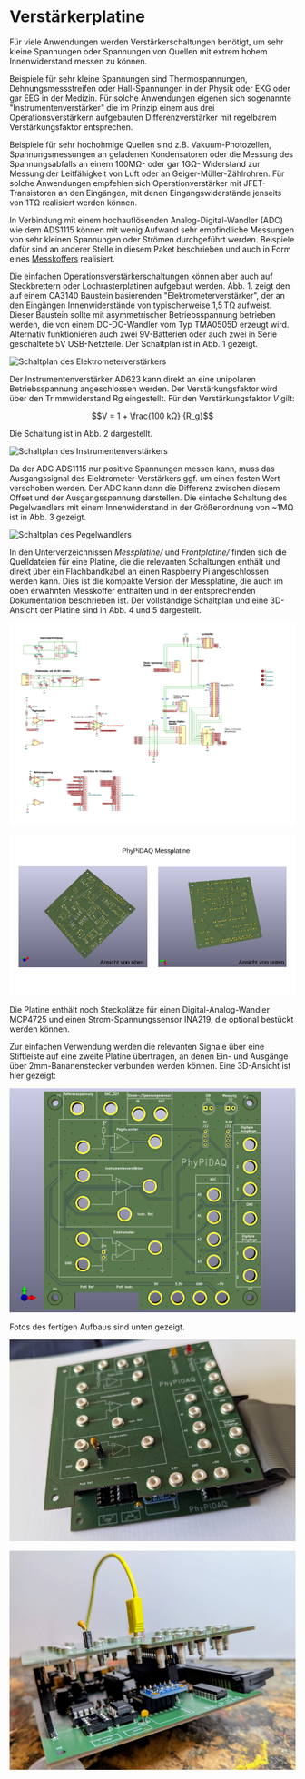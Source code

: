 # Verstärkerplatine

Für viele Anwendungen werden Verstärkerschaltungen benötigt, um sehr kleine Spannungen
oder Spannungen von Quellen mit extrem hohem Innenwiderstand messen zu können. 

Beispiele für sehr kleine Spannungen sind Thermospannungen, Dehnungsmessstreifen oder Hall-Spannungen in der Physik oder EKG oder gar EEG in der Medizin. Für solche Anwendungen eigenen sich sogenannte "Instrumentenverstärker" die im Prinzip einem aus drei Operationsverstärkern aufgebauten Differenzverstärker mit regelbarem Verstärkungsfaktor entsprechen.  

Beispiele für sehr hochohmige Quellen sind z.B. Vakuum-Photozellen, Spannungsmessungen an geladenen Kondensatoren oder die Messung des Spannungsabfalls an einem 100MΩ- oder gar 1GΩ- Widerstand zur Messung der Leitfähigkeit von Luft oder an Geiger-Müller-Zählrohren. 
Für solche Anwendungen empfehlen sich Operationverstärker mit JFET-Transistoren an den Eingängen, mit denen Eingangswiderstände jenseits von 1TΩ realisiert
werden können.

In Verbindung mit einem hochauflösenden Analog-Digital-Wandler (ADC) wie dem
ADS1115 können mit wenig Aufwand sehr empfindliche Messungen von sehr kleinen Spannungen oder Strömen durchgeführt werden. Beispiele dafür sind an anderer Stelle in diesem Paket beschrieben und auch in Form eines 
[Messkoffers](https://github.com/PhyPiDAQ/MeasuringCase/blob/main/Dokumentation_de.md) 
realisiert. 

Die einfachen Operationsverstärkerschaltungen können aber auch auf Steckbrettern oder Lochrasterplatinen aufgebaut werden. Abb. 1. zeigt den auf einem CA3140 Baustein basierenden "Elektrometerverstärker", der an den Eingängen Innenwiderstände von typischerweise 1,5 TΩ aufweist. Dieser Baustein sollte mit asymmetrischer Betriebsspannung betrieben werden, die von einem DC-DC-Wandler vom Typ TMA0505D erzeugt wird. 
Alternativ funktionieren auch zwei 9V-Batterien oder auch zwei in Serie geschaltete 5V USB-Netzteile. Der Schaltplan ist in Abb. 1 gezeigt. 

 ![Schaltplan des Elektrometerverstärkers](Schematics/Elektrometer_schematic.png) 


Der Instrumentenverstärker AD623 kann direkt an eine unipolaren Betriebsspannung angeschlossen werden. Der Verstärkungsfaktor wird über den Trimmwiderstand Rg eingestellt. Für den Verstärkungsfaktor *V* gilt:


$$V = 1 + \frac{100 kΩ} {R_g}$$ 


Die Schaltung ist in Abb. 2 dargestellt.  

![Schaltplan des Instrumentenverstärkers](Schematics/Instrumentenverstaerker_schematic.png)  

Da der ADC ADS1115 nur positive Spannungen messen kann, muss das Ausgangssignal des
Elektrometer-Verstärkers ggf. um einen festen Wert verschoben werden. Der ADC kann dann die Differenz zwischen diesem Offset und der Ausgangsspannung darstellen. Die einfache Schaltung des Pegelwandlers mit einem Innenwiderstand in der Größenordnung von ~1MΩ ist in Abb. 3 gezeigt. 

![Schaltplan des Pegelwandlers](Schematics/Pegelwandler_schematic.png)  

In den Unterverzeichnissen *Messplatine/* und *Frontplatine/* finden sich die Quelldateien für eine Platine, die die relevanten Schaltungen enthält und direkt über ein Flachbandkabel an einen Raspberry Pi angeschlossen werden kann. 
Dies ist die kompakte Version der Messplatine, die auch im oben erwähnten Messkoffer enthalten und in der entsprechenden Dokumentation beschrieben ist. 
Der vollständige Schaltplan und eine 3D-Ansicht der Platine sind in 
Abb. 4 und 5 dargestellt.  

![Schaltplan der Verstärkerplatine](Verstaerkerplatine/schematic_bottom.png)

![3d-Darstellung der beiden Platinen](Verstaerkerplatine/Messplatine-3d.png)

Die Platine enthält noch Steckplätze für einen Digital-Analog-Wandler MCP4725
und einen Strom-Spannungssensor INA219, die optional bestückt werden können. 

Zur einfachen Verwendung werden die relevanten Signale über eine Stiftleiste auf eine zweite Platine übertragen, an denen Ein- und Ausgänge über 2mm-Bananenstecker verbunden
werden können. Eine 3D-Ansicht ist hier gezeigt:

![3d-Darstellung der Frontplatine](Verstaerkerplatine/Frontplatine.png)


Fotos des fertigen Aufbaus sind unten gezeigt. 


![Foto der fertigen Aufbaus](Verstaerkerplatine/Foto1.png)


![Foto des fertigen Aufbaus](Verstaerkerplatine/Foto2.png)





